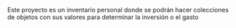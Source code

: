 Este proyecto es un inventario personal donde se podrán hacer colecciones de objetos con sus valores para determinar la inversión o el gasto

